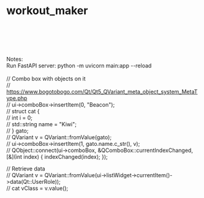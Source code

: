 # workout_maker

<br>
<br>
<br>
<br>

Notes:<br>
Run FastAPI server: python -m uvicorn main:app --reload<br>
<br>
// Combo box with objects on it<br>
// https://www.bogotobogo.com/Qt/Qt5_QVariant_meta_object_system_MetaType.php<br>
// ui->comboBox->insertItem(0, "Beacon");<br>
// struct cat {<br>
//     int i = 0;<br>
//     std::string name = "Kiwi";<br>
// } gato;<br>
// QVariant v = QVariant::fromValue(gato);<br>
// ui->comboBox->insertItem(1, gato.name.c_str(), v);<br>
// QObject::connect(ui->comboBox, &QComboBox::currentIndexChanged, [&](int index) { indexChanged(index); });<br>
	
// Retrieve data<br>
// QVariant v = QVariant::fromValue(ui->listWidget->currentItem()->data(Qt::UserRole));<br>
// cat vClass = v.value<cat>();<br>
